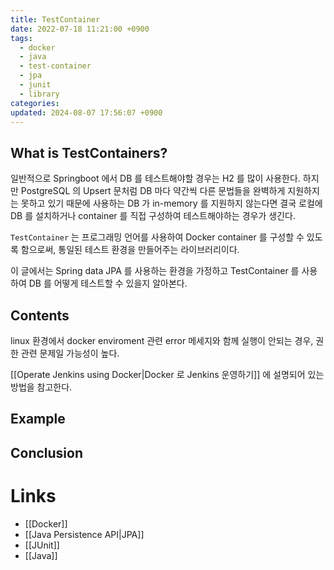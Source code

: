 ```yaml
---
title: TestContainer
date: 2022-07-18 11:21:00 +0900
tags:
  - docker
  - java
  - test-container
  - jpa
  - junit
  - library
categories: 
updated: 2024-08-07 17:56:07 +0900
---
```


## What is TestContainers?

일반적으로 Springboot 에서 DB 를 테스트해야할 경우는 H2 를 많이 사용한다. 하지만 PostgreSQL 의 Upsert 문처럼 DB 마다 약간씩 다른 문법들을 완벽하게 지원하지는 못하고 있기 때문에 사용하는 DB 가 in-memory 를 지원하지 않는다면 결국 로컬에 DB 를 설치하거나 container 를 직접 구성하여 테스트해야하는 경우가 생긴다.

`TestContainer` 는 프로그래밍 언어를 사용하여 Docker container 를 구성할 수 있도록 함으로써, 통일된 테스트 환경을 만들어주는 라이브러리이다.

이 글에서는 Spring data JPA 를 사용하는 환경을 가정하고 TestContainer 를 사용하여 DB 를 어떻게 테스트할 수 있을지 알아본다.

## Contents

linux 환경에서 docker enviroment 관련 error 메세지와 함께 실행이 안되는 경우, 권한 관련 문제일 가능성이 높다.

[[Operate Jenkins using Docker|Docker 로 Jenkins 운영하기]] 에 설명되어 있는 방법을 참고한다.

## Example

## Conclusion

# Links

- [[Docker]]
- [[Java Persistence API|JPA]]
- [[JUnit]]
- [[Java]]
